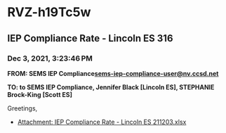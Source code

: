 # RVZ-h19Tc5w
## IEP Compliance Rate - Lincoln ES 316
### Dec 3, 2021, 3:23:46 PM
**FROM: SEMS IEP Compliance<sems-iep-compliance-user@nv.ccsd.net>**

**TO: to SEMS IEP Compliance, Jennifer Black [Lincoln ES], STEPHANIE Brock-King [Scott ES]**


Greetings,  





* [Attachment: IEP Compliance Rate - Lincoln ES 211203.xlsx](RVZ-h19Tc5w-attachment-1.xlsx)
